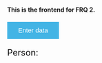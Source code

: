 #### This is the frontend for FRQ 2.



<button onclick="calculator()">Enter data</button>

Person: <p id="answer"> </p>




<script>
  
  function calculator() {
    let personId = prompt("Enter a person id");
    const urlStart = "https://hetvitrivedi.tk/api/person/";
    const url = urlStart + personId;

    fetch(url)
      .then(res => res.json())
      .then(data => {
        console.log(data);
        
        document.getElementById("answer").innerHTML = data.result; 
      
      })
      
}
</script>

<style> 
button {
	width: 120px;
	height: 40px;
	font-size: 15px;
	background-color: #43B4E5;
	color: #fff;
	border: none;
	cursor: pointer;
}

p {
  font-size: 20px;
  color: #010000;
}
</style>